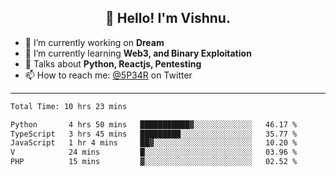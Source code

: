 <h2 align="center">👋 Hello! I'm Vishnu.</h2>


- 🔭 I’m currently working on **Dream**
- 🌱 I’m currently learning **Web3, and Binary Exploitation**
- 💬 Talks about **Python, Reactjs, Pentesting**
- 📫 How to reach me: [@5P34R](https://twitter.com/Vishnu27302693) on Twitter

---
<!--START_SECTION:waka-->

```txt
Total Time: 10 hrs 23 mins

Python       4 hrs 50 mins   ███████████▓░░░░░░░░░░░░░   46.17 %
TypeScript   3 hrs 45 mins   █████████░░░░░░░░░░░░░░░░   35.77 %
JavaScript   1 hr 4 mins     ██▓░░░░░░░░░░░░░░░░░░░░░░   10.20 %
V            24 mins         █░░░░░░░░░░░░░░░░░░░░░░░░   03.96 %
PHP          15 mins         ▓░░░░░░░░░░░░░░░░░░░░░░░░   02.52 %
```

<!--END_SECTION:waka-->
